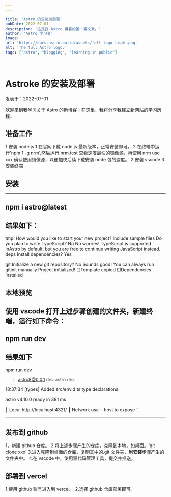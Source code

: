 ```yaml
---
---

title: 'Astro 的安装及部署'
pubDate: 2022-07-01
description: '这是我 Astro 博客的第一篇文章。'
author: 'Astro 学习者'
image:
url: 'https://docs.astro.build/assets/full-logo-light.png'
alt: 'The full Astro logo.'
tags: ["astro", "blogging", "learning in public"]

---
```


# Astroke 的安装及部署

发表于：2022-07-01

欢迎来到我学习关于 Astro 的新博客！在这里，我将分享我建立新网站的学习历程。

## 准备工作

1.安装 node.js 1.在官网下载 node.js 最新版本，正常安装即可。 2.在终端中运行'npm 1 -g nrm',然后运行 nrm.test 查看速度最快的镜像源，再使用 nrm use xxx 确认使用镜像源，以便加快后续下载安装 node 包的速度。 2.安装 vscode 3.安装终端

## 安装

---

## npm i astro@latest

## 结果如下：

tmpl How would you like to start your new project?
Include sample files
Do you plan to write TypeScript?
No
No worries! TypeScript is supported inAstro by default,
but you are free to continue writing JavaScript instead.
deps Install dependencies?
Yes

git Initialize a new git repository?
No
Sounds good! You can always run gitinit manually
Project initialized!
□Template copied
□Dependencies installed

## 本地预览

## 使用 vscode 打开上述步骤创建的文件夹，新建终端，运行如下命令：

## npm run dev

## 结果如下

npm run dev

> astro8@0.0.1 dev
> astro dev

18:37:34 [types] Added src/env.d.ts type declarations.

astro v4.10.0 ready in 381 ms

┃ Local http://localhost:4321/
┃ Network use --host to expose：

---

## 发布到 github

1，新建 github 仓库。 2.将上述步骤产生的仓库，克隆到本地，如桌面。‘git clone xxx’ 3.进入克隆到桌面的仓库，复制其中的.git 文件夹，到**安装**步骤产生的文件夹中。 4.在 vscode 中，使用源代码管理工具，提交并推送。

## 部署到 vercel

1.使用 github 账号进入到 vercel。 2.选择 github 仓库部署即可。
